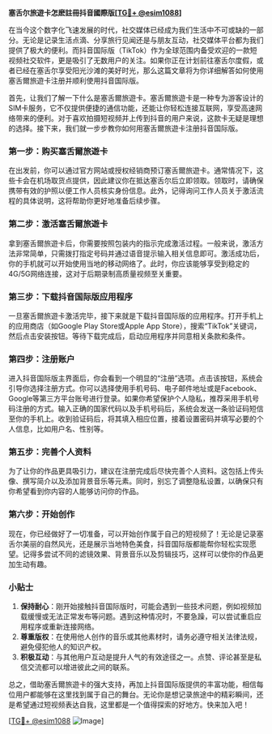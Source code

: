 **塞舌尔旅遊卡怎麽註冊抖音國際版[[TG💪+ @esim1088](https://t.me/s/esim1088)]**

在当今这个数字化飞速发展的时代，社交媒体已经成为我们生活中不可或缺的一部分。无论是记录生活点滴、分享旅行见闻还是与朋友互动，社交媒体平台都为我们提供了极大的便利。而抖音国际版（TikTok）作为全球范围内备受欢迎的一款短视频社交软件，更是吸引了无数用户的关注。如果你正在计划前往塞舌尔度假，或者已经在塞舌尔享受阳光沙滩的美好时光，那么这篇文章将为你详细解答如何使用塞舌爾旅遊卡注册并顺利使用抖音国际版。

首先，让我们了解一下什么是塞舌爾旅遊卡。塞舌爾旅遊卡是一种专为游客设计的SIM卡服务，它不仅提供便捷的通信功能，还能让你轻松连接互联网，享受高速网络带来的便利。对于喜欢拍摄短视频并上传到抖音的用户来说，这款卡无疑是理想的选择。接下来，我们就一步步教你如何用塞舌爾旅遊卡注册抖音国际版。

### 第一步：购买塞舌爾旅遊卡

在出发前，你可以通过官方网站或授权经销商预订塞舌爾旅遊卡。通常情况下，这些卡会在机场取货点提供，因此建议你在抵达塞舌尔后立即领取。领取时，请确保携带有效的护照以便工作人员核实身份信息。此外，记得询问工作人员关于激活流程的具体说明，这将帮助你更好地准备后续步骤。

### 第二步：激活塞舌爾旅遊卡

拿到塞舌爾旅遊卡后，你需要按照包装内的指示完成激活过程。一般来说，激活方法非常简单，只需拨打指定号码并通过语音提示输入相关信息即可。激活成功后，你的手机就可以开始使用当地的移动网络了。此时，你应该能够享受到稳定的4G/5G网络连接，这对于后期录制高质量视频至关重要。

### 第三步：下载抖音国际版应用程序

一旦塞舌爾旅遊卡激活完毕，接下来就是下载抖音国际版的应用程序。打开手机上的应用商店（如Google Play Store或Apple App Store），搜索“TikTok”关键词，然后点击安装按钮。等待下载完成后，启动应用程序并同意相关条款和条件。

### 第四步：注册账户

进入抖音国际版主界面后，你会看到一个明显的“注册”选项。点击该按钮，系统会引导你选择注册方式。你可以选择使用手机号码、电子邮件地址或是Facebook、Google等第三方平台账号进行登录。如果你希望保护个人隐私，推荐采用手机号码注册的方式。输入正确的国家代码以及手机号码后，系统会发送一条验证码短信至你的手机上。收到验证码后，将其填入相应位置，接着设置密码并填写必要的个人信息，比如用户名、性别等。

### 第五步：完善个人资料

为了让你的作品更具吸引力，建议在注册完成后尽快完善个人资料。这包括上传头像、撰写简介以及添加背景音乐等元素。同时，别忘了调整隐私设置，以确保只有你希望看到你内容的人能够访问你的作品。

### 第六步：开始创作

现在，你已经做好了一切准备，可以开始创作属于自己的短视频了！无论是记录塞舌尔美丽的自然风光，还是展示当地特色美食，抖音国际版都能帮你轻松实现愿望。记得多尝试不同的滤镜效果、背景音乐以及剪辑技巧，这样可以使你的作品更加生动有趣。

### 小贴士

1. **保持耐心**：刚开始接触抖音国际版时，可能会遇到一些技术问题，例如视频加载缓慢或无法正常发布等问题。遇到这种情况时，不要急躁，可以尝试重启应用程序或重新连接网络。
2. **尊重版权**：在使用他人创作的音乐或其他素材时，请务必遵守相关法律法规，避免侵犯他人的知识产权。
3. **积极互动**：与其他用户互动是提升人气的有效途径之一。点赞、评论甚至是私信交流都可以增进彼此之间的联系。

总之，借助塞舌爾旅遊卡的强大支持，再加上抖音国际版提供的丰富功能，相信每位用户都能够在这里找到属于自己的舞台。无论你是想记录旅途中的精彩瞬间，还是希望通过短视频表达自我，这里都是一个值得探索的好地方。快来加入吧！

[[TG💪+ @esim1088](https://t.me/s/esim1088) ![Image](https://i.postimg.cc/4NQfJmqS/Snipaste-2025-05-13-00-14-12.png)]
